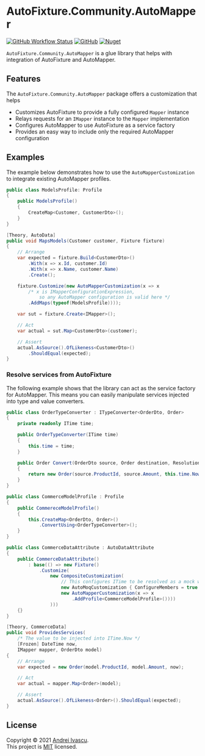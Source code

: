 # AutoFixture.Community.AutoMapper

[![GitHub Workflow Status](https://img.shields.io/github/actions/workflow/status/aivascu/AutoFixture.Community.AutoMapper/release.yml?logo=github&style=flat-square)](https://github.com/aivascu/AutoFixture.Community.AutoMapper/actions/workflows/release.yml)
[![GitHub](https://img.shields.io/github/license/aivascu/AutoFixture.Community.AutoMapper?style=flat-square)](https://licenses.nuget.org/MIT)
[![Nuget](https://img.shields.io/nuget/v/AutoFixture.Community.AutoMapper?logo=nuget&style=flat-square)](https://www.nuget.org/packages/AutoFixture.Community.AutoMapper/)

`AutoFixture.Community.AutoMapper` is a glue library that helps with integration of AutoFixture and AutoMapper.

## Features

The `AutoFixture.Community.AutoMapper` package offers a customization that helps

- Customizes AutoFixture to provide a fully configured `Mapper` instance
- Relays requests for an `IMapper` instance to the `Mapper` implementation
- Configures AutoMapper to use AutoFixture as a service factory
- Provides an easy way to include only the required AutoMapper configuration

## Examples

The example below demonstrates how to use the `AutoMapperCustomization` to integrate existing AutoMapper profiles.

```cs
public class ModelsProfile: Profile
{
    public ModelsProfile()
    {
        CreateMap<Customer, CustomerDto>();
    }
}

[Theory, AutoData]
public void MapsModels(Customer customer, Fixture fixture)
{
    // Arrange
    var expected = fixture.Build<CustomerDto>()
        .With(x => x.Id, customer.Id)
        .With(x => x.Name, customer.Name)
        .Create();

    fixture.Customize(new AutoMapperCustomization(x => x
        /* x is IMapperConfigurationExpression,
            so any AutoMapper configuration is valid here */
        .AddMaps(typeof(ModelsProfile))));

    var sut = fixture.Create<IMapper>();

    // Act
    var actual = sut.Map<CustomerDto>(customer);

    // Assert
    actual.AsSource().OfLikeness<CustomerDto>()
        .ShouldEqual(expected);
}
```

### Resolve services from AutoFixture

The following example shows that the library can act as the service factory for AutoMapper.
This means you can easily manipulate services injected into type and value converters.

```cs
public class OrderTypeConverter : ITypeConverter<OrderDto, Order>
{
    private readonly ITime time;

    public OrderTypeConverter(ITime time)
    {
        this.time = time;
    }

    public Order Convert(OrderDto source, Order destination, ResolutionContext context)
    {
        return new Order(source.ProductId, source.Amount, this.time.Now);
    }
}

public class CommerceModelProfile : Profile
{
    public CommereceModelProfile()
    {
        this.CreateMap<OrderDto, Order>()
            .ConvertUsing<OrderTypeConverter>();
    }
}

public class CommerceDataAttribute : AutoDataAttribute
{
    public CommerceDataAttribute()
        : base(() => new Fixture()
            .Customize(
                new CompositeCustomization(
                    // This configures ITime to be resolved as a mock with a value in ITime.Now
                    new AutoMoqCustomization { ConfigureMembers = true },
                    new AutoMapperCustomization(x => x
                        .AddProfile<CommerceModelProfile>())))
                )))
    {}
}

[Theory, CommerceData]
public void ProvidesServices(
    /* The value to be injected into ITime.Now */
    [Frozen] DateTime now,
    IMapper mapper, OrderDto model)
{
    // Arrange
    var expected = new Order(model.ProductId, model.Amount, now);

    // Act
    var actual = mapper.Map<Order>(model);

    // Assert
    actual.AsSource().OfLikeness<Order>().ShouldEqual(expected);
}
```

## License

Copyright &copy; 2021 [Andrei Ivascu](https://github.com/aivascu).<br/>
This project is [MIT](https://github.com/aivascu/AutoFixture.Community.AutoMapper/blob/master/LICENSE) licensed.
